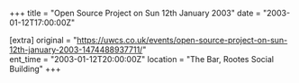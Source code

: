 +++
title = "Open Source Project on Sun 12th January 2003"
date = "2003-01-12T17:00:00Z"

[extra]
original = "https://uwcs.co.uk/events/open-source-project-on-sun-12th-january-2003-1474488937711/"    
ent_time = "2003-01-12T20:00:00Z"
location = "The Bar, Rootes Social Building"
+++



